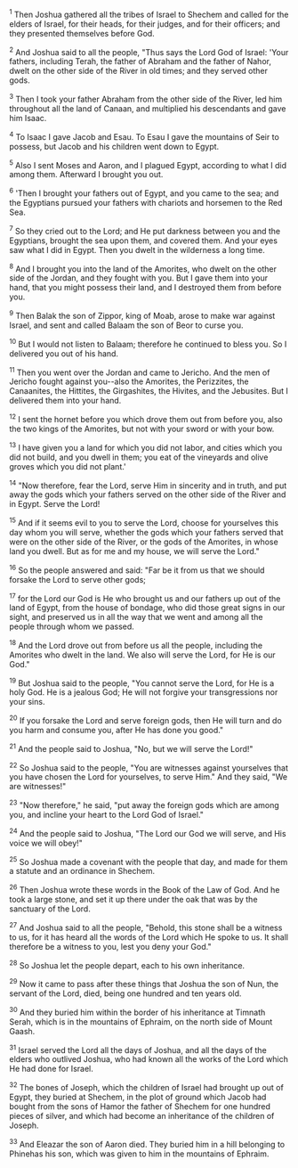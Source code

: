 <sup>1</sup> 
Then Joshua gathered all the tribes of Israel to Shechem and called for the elders of Israel, for their heads, for their judges, and for their officers; and they presented themselves before God. 

<sup>2</sup> 
And Joshua said to all the people, "Thus says the Lord God of Israel: 'Your fathers, including Terah, the father of Abraham and the father of Nahor, dwelt on the other side of the River in old times; and they served other gods. 

<sup>3</sup> 
Then I took your father Abraham from the other side of the River, led him throughout all the land of Canaan, and multiplied his descendants and gave him Isaac. 

<sup>4</sup> 
To Isaac I gave Jacob and Esau. To Esau I gave the mountains of Seir to possess, but Jacob and his children went down to Egypt. 

<sup>5</sup> 
Also I sent Moses and Aaron, and I plagued Egypt, according to what I did among them. Afterward I brought you out. 

<sup>6</sup> 
'Then I brought your fathers out of Egypt, and you came to the sea; and the Egyptians pursued your fathers with chariots and horsemen to the Red Sea. 

<sup>7</sup> 
So they cried out to the Lord; and He put darkness between you and the Egyptians, brought the sea upon them, and covered them. And your eyes saw what I did in Egypt. Then you dwelt in the wilderness a long time. 

<sup>8</sup> 
And I brought you into the land of the Amorites, who dwelt on the other side of the Jordan, and they fought with you. But I gave them into your hand, that you might possess their land, and I destroyed them from before you. 

<sup>9</sup> 
Then Balak the son of Zippor, king of Moab, arose to make war against Israel, and sent and called Balaam the son of Beor to curse you. 

<sup>10</sup> 
But I would not listen to Balaam; therefore he continued to bless you. So I delivered you out of his hand. 

<sup>11</sup> 
Then you went over the Jordan and came to Jericho. And the men of Jericho fought against you--also the Amorites, the Perizzites, the Canaanites, the Hittites, the Girgashites, the Hivites, and the Jebusites. But I delivered them into your hand. 

<sup>12</sup> 
I sent the hornet before you which drove them out from before you, also the two kings of the Amorites, but not with your sword or with your bow. 

<sup>13</sup> 
I have given you a land for which you did not labor, and cities which you did not build, and you dwell in them; you eat of the vineyards and olive groves which you did not plant.' 

<sup>14</sup> 
"Now therefore, fear the Lord, serve Him in sincerity and in truth, and put away the gods which your fathers served on the other side of the River and in Egypt. Serve the Lord! 

<sup>15</sup> 
And if it seems evil to you to serve the Lord, choose for yourselves this day whom you will serve, whether the gods which your fathers served that were on the other side of the River, or the gods of the Amorites, in whose land you dwell. But as for me and my house, we will serve the Lord." 

<sup>16</sup> 
So the people answered and said: "Far be it from us that we should forsake the Lord to serve other gods; 

<sup>17</sup> 
for the Lord our God is He who brought us and our fathers up out of the land of Egypt, from the house of bondage, who did those great signs in our sight, and preserved us in all the way that we went and among all the people through whom we passed. 

<sup>18</sup> 
And the Lord drove out from before us all the people, including the Amorites who dwelt in the land. We also will serve the Lord, for He is our God." 

<sup>19</sup> 
But Joshua said to the people, "You cannot serve the Lord, for He is a holy God. He is a jealous God; He will not forgive your transgressions nor your sins. 

<sup>20</sup> 
If you forsake the Lord and serve foreign gods, then He will turn and do you harm and consume you, after He has done you good." 

<sup>21</sup> 
And the people said to Joshua, "No, but we will serve the Lord!" 

<sup>22</sup> 
So Joshua said to the people, "You are witnesses against yourselves that you have chosen the Lord for yourselves, to serve Him." And they said, "We are witnesses!" 

<sup>23</sup> 
"Now therefore," he said, "put away the foreign gods which are among you, and incline your heart to the Lord God of Israel." 

<sup>24</sup> 
And the people said to Joshua, "The Lord our God we will serve, and His voice we will obey!" 

<sup>25</sup> 
So Joshua made a covenant with the people that day, and made for them a statute and an ordinance in Shechem. 

<sup>26</sup> 
Then Joshua wrote these words in the Book of the Law of God. And he took a large stone, and set it up there under the oak that was by the sanctuary of the Lord. 

<sup>27</sup> 
And Joshua said to all the people, "Behold, this stone shall be a witness to us, for it has heard all the words of the Lord which He spoke to us. It shall therefore be a witness to you, lest you deny your God." 

<sup>28</sup> 
So Joshua let the people depart, each to his own inheritance.

<sup>29</sup> 
Now it came to pass after these things that Joshua the son of Nun, the servant of the Lord, died, being one hundred and ten years old. 

<sup>30</sup> 
And they buried him within the border of his inheritance at Timnath Serah, which is in the mountains of Ephraim, on the north side of Mount Gaash. 

<sup>31</sup> 
Israel served the Lord all the days of Joshua, and all the days of the elders who outlived Joshua, who had known all the works of the Lord which He had done for Israel. 

<sup>32</sup> 
The bones of Joseph, which the children of Israel had brought up out of Egypt, they buried at Shechem, in the plot of ground which Jacob had bought from the sons of Hamor the father of Shechem for one hundred pieces of silver, and which had become an inheritance of the children of Joseph. 

<sup>33</sup> 
And Eleazar the son of Aaron died. They buried him in a hill belonging to Phinehas his son, which was given to him in the mountains of Ephraim.